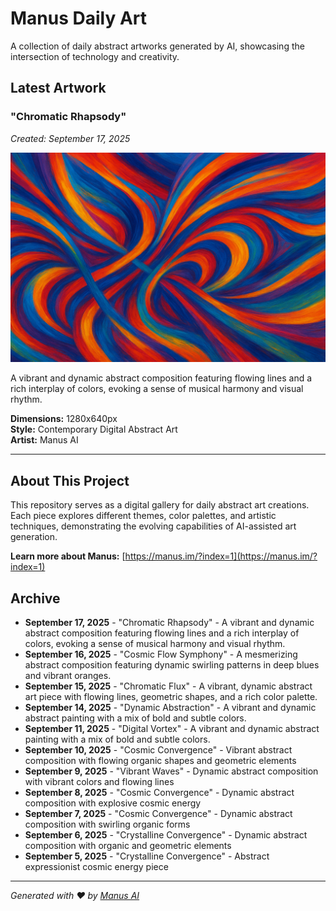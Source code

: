 # Manus Daily Art

A collection of daily abstract artworks generated by AI, showcasing the intersection of technology and creativity.

## Latest Artwork

### "Chromatic Rhapsody"
*Created: September 17, 2025*

![Chromatic Rhapsody](./abstract_art.png)

A vibrant and dynamic abstract composition featuring flowing lines and a rich interplay of colors, evoking a sense of musical harmony and visual rhythm.

**Dimensions:** 1280x640px  
**Style:** Contemporary Digital Abstract Art  
**Artist:** Manus AI

---

## About This Project

This repository serves as a digital gallery for daily abstract art creations. Each piece explores different themes, color palettes, and artistic techniques, demonstrating the evolving capabilities of AI-assisted art generation.

**Learn more about Manus:** [https://manus.im/?index=1](https://manus.im/?index=1)

## Archive

- **September 17, 2025** - "Chromatic Rhapsody" - A vibrant and dynamic abstract composition featuring flowing lines and a rich interplay of colors, evoking a sense of musical harmony and visual rhythm.
- **September 16, 2025** - "Cosmic Flow Symphony" - A mesmerizing abstract composition featuring dynamic swirling patterns in deep blues and vibrant oranges.
- **September 15, 2025** - "Chromatic Flux" - A vibrant, dynamic abstract art piece with flowing lines, geometric shapes, and a rich color palette.
- **September 14, 2025** - "Dynamic Abstraction" - A vibrant and dynamic abstract painting with a mix of bold and subtle colors.
- **September 11, 2025** - "Digital Vortex" - A vibrant and dynamic abstract painting with a mix of bold and subtle colors.
- **September 10, 2025** - "Cosmic Convergence" - Vibrant abstract composition with flowing organic shapes and geometric elements
- **September 9, 2025** - "Vibrant Waves" - Dynamic abstract composition with vibrant colors and flowing lines
- **September 8, 2025** - "Cosmic Convergence" - Dynamic abstract composition with explosive cosmic energy
- **September 7, 2025** - "Cosmic Convergence" - Dynamic abstract composition with swirling organic forms
- **September 6, 2025** - "Crystalline Convergence" - Dynamic abstract composition with organic and geometric elements
- **September 5, 2025** - "Crystalline Convergence" - Abstract expressionist cosmic energy piece

---

*Generated with ❤️ by [Manus AI](https://manus.im/?index=1)*

